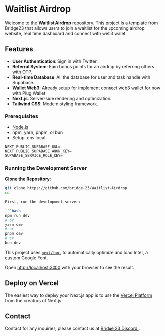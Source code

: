 # Waitlist Airdrop

Welcome to the **Waitlist Airdrop** repository. This project is a template from Bridge23 that allows users to join a waitlist for the upcoming airdrop website, real time dashboard and connect with web3 walet

## Features

- **User Authentication**: Sign in with Twitter.
- **Referral System**: Earn bonus points for an airdrop by referring others with OTP.
- **Real-time Database**: All the database for user and task handle with Supabase.
- **Wallet Web3**: Already setup for implement connect web3 wallet for now with Plug Wallet
- **Next.js**: Server-side rendering and optimization.
- **Tailwind CSS**: Modern styling framework.

### Prerequisites

- [Node.js](https://nodejs.org/)
- npm, yarn, pnpm, or bun
- Setup .env.local
```bsh
NEXT_PUBLIC_SUPABASE_URL=
NEXT_PUBLIC_SUPABASE_ANON_KEY=
SUPABASE_SERVICE_ROLE_KEY=
```

### Running the Development Server

**Clone the Repository**:
   ```bash
   git clone https://github.com/bridge-23/Waitlist-Airdrop
   cd 

First, run the development server:

```bash
npm run dev
# or
yarn dev
# or
pnpm dev
# or
bun dev
```

This project uses [`next/font`](https://nextjs.org/docs/basic-features/font-optimization) to automatically optimize and load Inter, a custom Google Font.

Open [http://localhost:3000](http://localhost:3000) with your browser to see the result.

## Deploy on Vercel

The easiest way to deploy your Next.js app is to use the [Vercel Platform](https://vercel.com/new?utm_medium=default-template&filter=next.js&utm_source=create-next-app&utm_campaign=create-next-app-readme) from the creators of Next.js.

## Contact
Contact for any inquiries, please contact us at [Bridge 23 Discord ](https://discord.gg/dxYVTXZ9).
